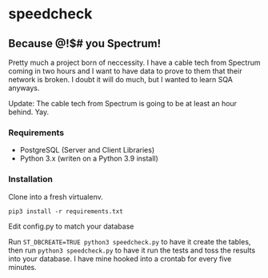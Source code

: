# speedcheck
## Because @!$# you Spectrum!

Pretty much a project born of neccessity. I have a cable tech from Spectrum coming in two hours and I want to have data to prove to them that their network is broken. I doubt it will do much, but I wanted to learn SQA anyways.

Update: The cable tech from Spectrum is going to be at least an hour behind. Yay.

### Requirements
* PostgreSQL (Server and Client Libraries)
* Python 3.x (writen on a Python 3.9 install)

### Installation

Clone into a fresh virtualenv.

`pip3 install -r requirements.txt`

Edit config.py to match your database

Run `ST_DBCREATE=TRUE python3 speedcheck.py` to have it create the tables, then run `python3 speedcheck.py` to have it run the tests and toss the results into your database. I have mine hooked into a crontab for every five minutes.
